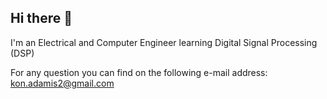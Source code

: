 ## Hi there 👋

I'm an Electrical and Computer Engineer learning Digital Signal Processing (DSP)

For any question you can find on the following e-mail address: kon.adamis2@gmail.com
